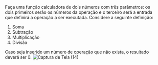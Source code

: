 Faça uma função calculadora de dois números com três parâmetros: os dois primeiros serão os números da operação e o terceiro será a entrada que definirá a operação a ser executada. Considere a seguinte definição:
1. Soma
2. Subtração
3. Multiplicação
4. Divisão

Caso seja inserido um número de operação que não exista, o resultado deverá ser 0.
![Captura de Tela (14)](https://github.com/Restely/BackEnd-Softex/assets/139304808/18f3a80d-f6fb-4d93-8dce-aa8bf0b89627)
